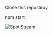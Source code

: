 Clone this repostiroy

npm start

![SpotiStream](https://github.com/user-attachments/assets/7052297b-b173-4be7-8392-c65f0a0f6696)
